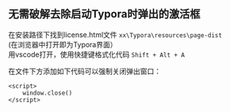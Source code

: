 ## 无需破解去除启动Typora时弹出的激活框
在安装路径下找到license.html文件
`xx\Typora\resources\page-dist`     
(在浏览器中打开即为Typora界面）     
用vscode打开，使用快捷键格式化代码 `Shift + Alt + A`

在文件下方添加如下代码可以强制关闭弹出窗口：
```
<script>
    window.close()
</script>
```